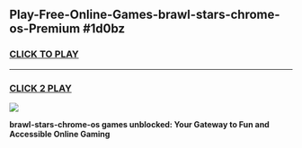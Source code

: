 
## Play-Free-Online-Games-brawl-stars-chrome-os-Premium #1d0bz
<h3>
<a href="https://premium.freeplayer.one?title=brawl-stars-chrome-os&ref=8M">CLICK TO PLAY</a></h3>
<hr>

<h3>
<a href="https://premium.freeplayer.one?title=brawl-stars-chrome-os&ref=8M">CLICK 2 PLAY</a>
  
</h3>

<a href="https://premium.freeplayer.one?title=brawl-stars-chrome-os&ref=8M"><img src="https://clearcache.store/games.png"></a>


**brawl-stars-chrome-os games unblocked: Your Gateway to Fun and Accessible Online Gaming**

